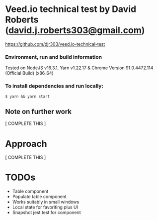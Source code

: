 # Veed.io technical test by David Roberts (david.j.roberts303@gmail.com)

https://github.com/djr303/veed.io-technical-test

### Environment, run and build information

Tested on NodeJS v16.3.1, Yarn v1.22.17 & Chrome Version 91.0.4472.114 (Official Build) (x86_64)

### To install dependencies and run locally:

`$ yarn && yarn start`

## Note on further work

[ COMPLETE THIS ]

# Approach

[ COMPLETE THIS ]

# TODOs

* Table component
* Populate table component
* Works suitably in small windows
* Local state for favoriting plus UI
* Snapshot jest test for <Table /> component

